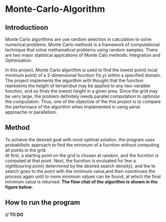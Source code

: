 # Monte-Carlo-Algorithm

## Introductioon
Monte Carlo algorithms are use random selection in calculation to solve numerical problems. Monte Carlo methods is a framework of computational technique that solve methamatical problems using random samples. There are two major statistcal appications of Monte Calo methods: Integration and Optimization.<br>

In this project, Monte Carlo algorithm is used to find the lowest point( local minimum point) of a 2-dimensional fucntion f(x,y) within a specified domain. The project implements the algorithm with thought that the function represents the height of terrain(but may be applied to any two-varaible function, and so finds the lowest height in a given area. Since the grid may be very large, the problem definitely needs parallel computation to optimize the computation. Thus, one of the objective of the this project is to compare the performace of the algorithm when implemented in using serial approache or parallelism. 

## Method
To achieve the desired goal with most optimal solution, the program uses probabilistic approach to find the minimum of a fucntion without computing all points in the grid.<br>
At first, a starting point on the grid is chosen at random, and the fucntion is computed at that point. Next, the fucntion is evuluated for few  a nightbouring point( determined by the desired search density), and the te search goes to the point with the minimum value,and then conotinues the process again until to more minimum values can be found, at which the final minimum value is returned.<b>
The flow chat of the algorithm is shown in the figure below.
## How to run the program
// TO DO
